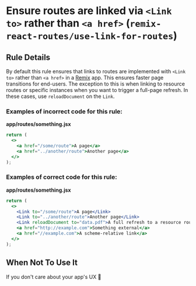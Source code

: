 # Ensure routes are linked via `<Link to>` rather than `<a href>` (`remix-react-routes/use-link-for-routes`)

## Rule Details

By default this rule ensures that links to routes are implemented with `<Link to>` rather than `<a href>` in a [Remix](https://remix.run) app. This ensures faster page transitions for end-users. The exception to this is when linking to resource routes or specific instances when you want to trigger a full-page refresh. In these cases, use `reloadDocument` on the `Link`.

### Examples of incorrect code for this rule:

**app/routes/something.jsx**

```jsx
return (
  <>
    <a href="/some/route">A page</a>
    <a href="../another/route">Another page</a>
  </>
);
```

### Examples of correct code for this rule:

**app/routes/something.jsx**

```jsx
return (
  <>
    <Link to="/some/route">A page</Link>
    <Link to="../another/route">Another page</Link>
    <Link reloadDocument to="data.pdf">A full refresh to a resource route</Link>
    <a href="http://example.com">Something external</a>
    <a href="//example.com">A scheme-relative link</a>
  </>
);
```

## When Not To Use It

If you don't care about your app's UX 🫠
